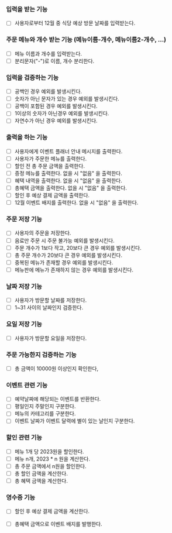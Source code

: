 ### 입력을 받는 기능

- [ ] 사용자로부터 12월 중 식당 예상 방문 날짜를 입력받는다.

### 주문 메뉴와 개수 받는 기능 (메뉴이름-개수, 메뉴이름2-개수, ...)

- [ ] 메뉴 이름과 개수를 입력받는다.
- [ ] 분리문자("-")로 이름, 개수 분리한다.

### 입력을 검증하는 기능

- [ ] 공백인 경우 예외를 발생시킨다.
- [ ] 숫자가 아닌 문자가 있는 경우 예외를 발생시킨다.
- [ ] 공백이 포함된 경우 예외를 발생시킨다.
- [ ] 1이상의 숫자가 아닌경우 예외를 발생시킨다.
- [ ] 자연수가 아닌 경우 예외를 발생시킨다.

### 출력을 하는 기능

- [ ] 사용자에게 이벤트 플래너 안내 메시지를 출력한다.
- [ ] 사용자가 주문한 메뉴를 출력한다.
- [ ] 할인 전 총 주문 금액을 출력한다.
- [ ] 증정 메뉴를 출력한다. 없을 시 "없음" 을 출력한다.
- [ ] 혜택 내역을 출력한다. 없을 시 "없음" 을 출력한다.
- [ ] 총혜택 금액을 출력한다. 없을 시 "없음" 을 출력한다.
- [ ] 할인 후 예상 결제 금액을 출력한다.
- [ ] 12월 이벤트 배지를 출력한다. 없을 시 "없음" 을 출력한다.

### 주문 저장 기능

- [ ] 사용자의 주문을 저장한다.
- [ ] 음료만 주문 시 주문 불가능 예외를 발생시킨다.
- [ ] 주문 개수가 1보다 작고, 20보다 큰 경우 예외를 발생시킨다.
- [ ] 총 주문 개수가 20보다 큰 경우 예외를 발생시킨다.
- [ ] 중복된 메뉴가 존재할 경우 예외를 발생시킨다. 
- [ ] 메뉴판에 메뉴가 존재하지 않는 경우 예외를 발생시킨다. 
### 날짜 저장 기능

- [ ] 사용자가 방문할 날짜를 저장한다.
- [ ] 1~31 사이의 날짜인지 검증한다.

### 요일 저장 기능

- [ ] 사용자가 방문할 요일을 저장한다.

### 주문 가능한지 검증하는 기능

- [ ] 총 금액이 10000원 이상인지 확인한다,

### 이벤트 관련 기능

- [ ] 예약날짜에 해당되는 이벤트를 반환한다.
- [ ] 평일인지 주말인지 구분한다.
- [ ] 메뉴의 카테고리를 구분한다.
- [ ] 이벤트 날짜가 이벤트 달력에 별이 있는 날인지 구분한다.

### 할인 관련 기능

- [ ] 메뉴 1개 당 2023원을 할인한다.
- [ ] 메뉴 n개, 2023 * n 원을 계산한다.
- [ ] 총 주문 금액에서 n원을 할인한다.
- [ ] 총 할인 금액을 계산한다.
- [ ] 총 혜택 금액을 계산한다.

### 영수증 기능

- [ ] 할인 후 예상 결제 금액을 계산한다.
- [ ] 총혜택 금액으로 이벤트 배지를 발행한다. 
 
